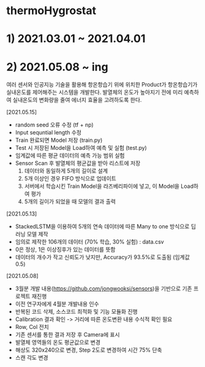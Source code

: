 # thermoHygrostat
# 1) 2021.03.01 ~ 2021.04.01
# 2) 2021.05.08 ~ ing

여러 센서와 인공지능 기술을 활용해 항온항습기 위에 위치한 Product가 항온항습기가 실내온도를 제어해주는 시스템을 개발한다. 
발열체의 온도가 높아지기 전에 미리 예측하여 실내온도의 변화량을 줄여 에너지 효율을 고려하도록 한다.



[2021.05.15]
- random seed 오류 수정 (tf + np)
- Input sequntial length 수정
- Train 완료되면 Model 저장 (train.py)
- Test 시 저장된 Model을 Load하여 예측 및 실험 (test.py)
- 임계값에 따른 평균 데이터의 예측 가능 범위 실험
- Sensor Scan 후 발열체의 평균값을 받아 리스트에 저장
  1) 데이터와 동일하게 5개의 길이로 설계
  2) 5개 이상인 경우 FIFO 방식으로 업데이트
  3) 서버에서 학습시킨 Train Model을 라즈베리파이에 넣고, 이 Model을 Load하여 평가
  4) 5개의 길이가 되었을 때 모델의 결과 출력 

[2021.05.13]
- StackedLSTM을 이용하여 5개의 연속 데이터에 따른 Many to one 방식으로 딥러닝 모델 제작
- 임의로 제작한 106개의 데이터 (70% 학습, 30% 실험) : data.csv
- 0은 정상, 1은 이상징후가 있는 데이터를 뜻함
- 데이터의 개수가 작고 신뢰도가 낮지만, Accuracy가 93.5%로 도출됨 (임계값 0.5)


[2021.05.08]
- 3월분 개발 내용(https://github.com/jongwooksi/sensors)을 기반으로 기존 프로젝트 재진행
- 이전 연구자에게 4월분 개발내용 인수
- 반복된 코드 삭제, 소스코드 최적화 및 기능 모듈화 진행
- Calibration 결과 확인 -> 거리에 따른 온도변환 내용 수식적 확인 필요
- Row, Col 전치
- 기존 센서를 통한 결과 저장 후 Camera에 표시
- 발열체 영역들의 온도 평균값으로 변경
- 해상도 320x240으로 변경, Step 2도로 변경하여 시간 75% 단축
- 스캔 각도 변경
